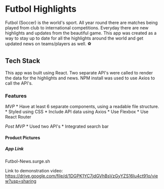 # Futbol Highlights 

Futbol (Soccer) is the world's sport. All year round there are matches being played from club to international competitions. Everyday there are new highlights and updates from the beautiful game. This app was created as a way to stay up to date for all the highlights around the world and get updated news on teams/players as well. :soccer:

## Tech Stack

This app was built using React. Two separate API's were called to render the data for the highlights and news. NPM install was used to use Axios to call the API's. 

### Features 

*MVP*
    * Have at least 6 separate components, using a readable file structure.
    * Styled using CSS
    * Include API data using Axios 
    * Use Flexbox
    * Use React Router 

*Post MVP*
    * Used two API's 
    * Integrated search bar 


#### Product Pictures 
[](/Users/jhordanfigueroa/SEI-Cicadas/unit2/project/Football-Highlights/football-app/src/Highlights.png)

[](/Users/jhordanfigueroa/SEI-Cicadas/unit2/project/Football-Highlights/football-app/src/News.png)

##### App Link 

Futbol-News.surge.sh

Link to demonstration video: https://drive.google.com/file/d/1DGPK1YC7jdGVhBsVzGyYZS16lu4ct91o/view?usp=sharing




